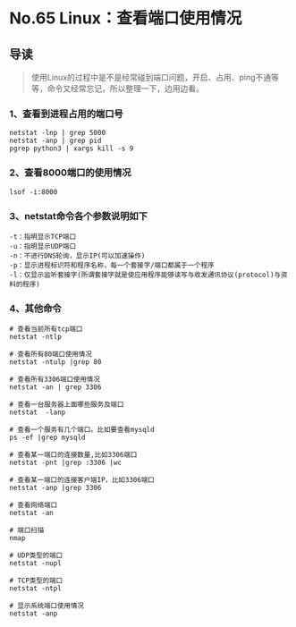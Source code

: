 # No.65 Linux：查看端口使用情况

## 导读

> 使用Linux的过程中是不是经常碰到端口问题，开启、占用、ping不通等等，命令又经常忘记，所以整理一下，边用边看。

### 1、查看到进程占用的端口号

```shell
netstat -lnp | grep 5000
netstat -anp | grep pid
pgrep python3 | xargs kill -s 9
```

### 2、查看8000端口的使用情况

```shell
lsof -i:8000
```

### 3、netstat命令各个参数说明如下

```shell
-t：指明显示TCP端口
-u：指明显示UDP端口
-n：不进行DNS轮询，显示IP(可以加速操作)
-p：显示进程标识符和程序名称，每一个套接字/端口都属于一个程序
-l：仅显示监听套接字(所谓套接字就是使应用程序能够读写与收发通讯协议(protocol)与资料的程序)
```

### 4、其他命令

```shell
# 查看当前所有tcp端口
netstat -ntlp

# 查看所有80端口使用情况
netstat -ntulp |grep 80

# 查看所有3306端口使用情况
netstat -an | grep 3306

# 查看一台服务器上面哪些服务及端口
netstat  -lanp

# 查看一个服务有几个端口。比如要查看mysqld
ps -ef |grep mysqld

# 查看某一端口的连接数量,比如3306端口
netstat -pnt |grep :3306 |wc

# 查看某一端口的连接客户端IP，比如3306端口
netstat -anp |grep 3306

# 查看网络端口
netstat -an

# 端口扫描
nmap

# UDP类型的端口
netstat -nupl

# TCP类型的端口
netstat -ntpl

# 显示系统端口使用情况
netstat -anp
```
